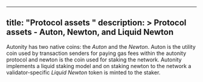 
---
title: "Protocol assets "
description: >
  Protocol assets - Auton, Newton, and Liquid Newton
---

Autonity has two native coins: the _Auton_ and the _Newton_. Auton is the utility coin used by transaction senders for paying gas fees within the autonity protocol and newton is the coin used for staking the network. Autonity implements a liquid staking model and on staking newton to the network a validator-specific _Liquid Newton_ token is minted to the staker.
